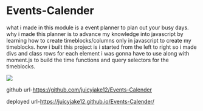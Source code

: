 # Events-Calender

what i made in this module is a event planner to plan out your busy days. why i made this planner is to advance my knowledge into javascript by learning how to create timeblocks/columns only in javascript to create my timeblocks. how i built this project is i started from the left to right so i made divs and class rows for each element i was gonna have to use along with moment.js to build the time functions and query selectors for the timeblocks.

![](../Pictures/Camera%20Roll/events%20snippet.png)

github url-https://github.com/juicyjake12/Events-Calender

deployed url-https://juicyjake12.github.io/Events-Calender/